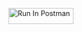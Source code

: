 [<img src="https://run.pstmn.io/button.svg" alt="Run In Postman" style="width: 128px; height: 32px;">](https://app.getpostman.com/run-collection/41636450-0da28217-d0c7-42f7-a42f-8f8ea33b5a0b?action=collection%2Ffork&source=rip_markdown&collection-url=entityId%3D41636450-0da28217-d0c7-42f7-a42f-8f8ea33b5a0b%26entityType%3Dcollection%26workspaceId%3D6be658eb-62b6-406f-a624-365575cecd9f#?env%5BAssignment%202%20env%5D=W3sia2V5IjoidG9rZW4iLCJ2YWx1ZSI6IiIsImVuYWJsZWQiOnRydWUsInR5cGUiOiJhbnkiLCJzZXNzaW9uVmFsdWUiOiJKV1QuLi4iLCJjb21wbGV0ZVNlc3Npb25WYWx1ZSI6IkpXVCBleUpoYkdjaU9pSklVekkxTmlJc0luUjVjQ0k2SWtwWFZDSjkuZXlKcFpDSTZJbVZrWlRoaU4yWTJZek14TUdNME1UQTJNemRoWVRCaE4yVTNNMk5tWWpRd00yTmtaVEV6T0dRaUxDSjFjMlZ5Ym1GdFpTSTZJblJsYzNSMWMyVnlJaXdpYVdGMElqb3hOelF5TmpFek1qQTRmUS40a1dTdGhsT2lrZDdLYUJTWGMyclc3V0R3SDYzMGg2RmFVeFFkMEg4SWo0Iiwic2Vzc2lvbkluZGV4IjowfV0=)